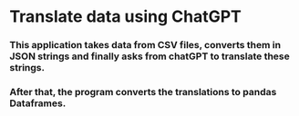# Translate data using ChatGPT

### This application takes data from CSV files, converts them in JSON strings and finally asks from chatGPT to translate these strings.
### After that, the program converts the translations to pandas Dataframes.
